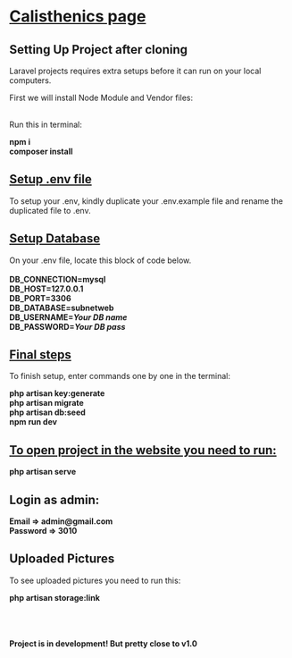 <h1 style="text-decoration:underline;">Calisthenics page</h1>

<h2>Setting Up Project after cloning</h2>
<p>Laravel projects requires extra setups before it can run on your local computers.</p>
<p>
    First we will install Node Module and Vendor files:<br>
    <br>
    <p>Run this in terminal:</p>
    <strong>npm i</strong><br>
    <strong>composer install</strong><br>
</p>

<h2 style="text-decoration:underline;">Setup .env file</h2>
<p>
To setup your .env, kindly duplicate your .env.example file and rename the duplicated file to .env.
</p>

<h2 style="text-decoration:underline;">Setup Database</h2>
<p>On your .env file, locate this block of code below.<br>
<br>
<b>
DB_CONNECTION=mysql<br>
DB_HOST=127.0.0.1<br>
DB_PORT=3306<br>
DB_DATABASE=subnetweb<br>
DB_USERNAME=<i>Your DB name</i><br>
DB_PASSWORD=<i>Your DB pass</i><br>
</b>
</p>

<h2 style="text-decoration:underline;">Final steps</h2>
<p>To finish setup, enter commands one by one in the terminal:</p>
<b>
php artisan key:generate<br>
php artisan migrate <br>
php artisan db:seed <br>
npm run dev<br>
</b>

<h2 style="text-decoration:underline;">To open project in the website you need to run:</h2>
<strong>php artisan serve</strong>

<h2>Login as admin:</h2>
<b>Email => admin@gmail.com<br>
Password => 3010</br>
</b>
<h2>Uploaded Pictures</h2>
<p>To see uploaded pictures you need to run this:</p>
<b>php artisan storage:link</b><br>
<br>
<br>
<br>
<p><b>Project is in development! But pretty close to v1.0</b></p>
